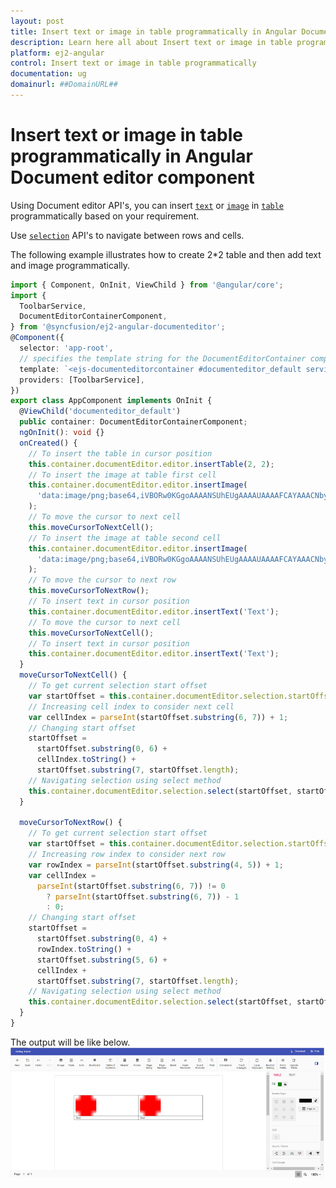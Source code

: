 ```yaml
---
layout: post
title: Insert text or image in table programmatically in Angular Document editor component | Syncfusion
description: Learn here all about Insert text or image in table programmatically in Syncfusion Angular Document editor component of Syncfusion Essential JS 2 and more.
platform: ej2-angular
control: Insert text or image in table programmatically 
documentation: ug
domainurl: ##DomainURL##
---
```


# Insert text or image in table programmatically in Angular Document editor component

Using Document editor API's, you can insert [`text`](../../document-editor/how-to/insert-text-in-current-position/#insert-text-in-current-cursor-position) or [`image`](../../document-editor/image/#images) in [`table`](../../document-editor/table/#create-a-table) programmatically based on your requirement.

Use [`selection`](../../document-editor/how-to/move-selection-to-specific-position/#selects-content-based-on-start-and-end-hierarchical-index) API's to navigate between rows and cells.

The following example illustrates how to create 2*2 table and then add text and image programmatically.

```typescript
import { Component, OnInit, ViewChild } from '@angular/core';
import {
  ToolbarService,
  DocumentEditorContainerComponent,
} from '@syncfusion/ej2-angular-documenteditor';
@Component({
  selector: 'app-root',
  // specifies the template string for the DocumentEditorContainer component
  template: `<ejs-documenteditorcontainer #documenteditor_default serviceUrl="https://ej2services.syncfusion.com/production/web-services/api/documenteditor/" height="600px" style="display:block" [enableToolbar]=true (created)="onCreated()"> </ejs-documenteditorcontainer>`,
  providers: [ToolbarService],
})
export class AppComponent implements OnInit {
  @ViewChild('documenteditor_default')
  public container: DocumentEditorContainerComponent;
  ngOnInit(): void {}
  onCreated() {
    // To insert the table in cursor position
    this.container.documentEditor.editor.insertTable(2, 2);
    // To insert the image at table first cell
    this.container.documentEditor.editor.insertImage(
      'data:image/png;base64,iVBORw0KGgoAAAANSUhEUgAAAAUAAAAFCAYAAACNbyblAAAAHElEQVQI12P4    //8/w38GIAXDIBKE0DHxgljNBAAO9TXL0Y4OHwAAAABJRU5ErkJggg=='
    );
    // To move the cursor to next cell
    this.moveCursorToNextCell();
    // To insert the image at table second cell
    this.container.documentEditor.editor.insertImage(
      'data:image/png;base64,iVBORw0KGgoAAAANSUhEUgAAAAUAAAAFCAYAAACNbyblAAAAHElEQVQI12P4    //8/w38GIAXDIBKE0DHxgljNBAAO9TXL0Y4OHwAAAABJRU5ErkJggg=='
    );
    // To move the cursor to next row
    this.moveCursorToNextRow();
    // To insert text in cursor position
    this.container.documentEditor.editor.insertText('Text');
    // To move the cursor to next cell
    this.moveCursorToNextCell();
    // To insert text in cursor position
    this.container.documentEditor.editor.insertText('Text');
  }
  moveCursorToNextCell() {
    // To get current selection start offset
    var startOffset = this.container.documentEditor.selection.startOffset;
    // Increasing cell index to consider next cell
    var cellIndex = parseInt(startOffset.substring(6, 7)) + 1;
    // Changing start offset
    startOffset =
      startOffset.substring(0, 6) +
      cellIndex.toString() +
      startOffset.substring(7, startOffset.length);
    // Navigating selection using select method
    this.container.documentEditor.selection.select(startOffset, startOffset);
  }

  moveCursorToNextRow() {
    // To get current selection start offset
    var startOffset = this.container.documentEditor.selection.startOffset;
    // Increasing row index to consider next row
    var rowIndex = parseInt(startOffset.substring(4, 5)) + 1;
    var cellIndex =
      parseInt(startOffset.substring(6, 7)) != 0
        ? parseInt(startOffset.substring(6, 7)) - 1
        : 0;
    // Changing start offset
    startOffset =
      startOffset.substring(0, 4) +
      rowIndex.toString() +
      startOffset.substring(5, 6) +
      cellIndex +
      startOffset.substring(7, startOffset.length);
    // Navigating selection using select method
    this.container.documentEditor.selection.select(startOffset, startOffset);
  }
}
```

The output will be like below.
![Insert text or image in table programmatically](../images/table-image.png)
